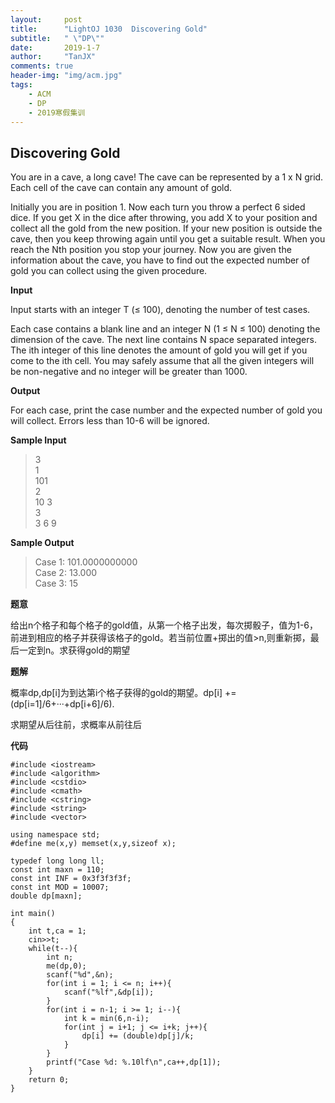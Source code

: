 ```yaml
---
layout:     post
title:      "LightOJ 1030  Discovering Gold"
subtitle:   " \"DP\""
date:       2019-1-7
author:     "TanJX"
comments: true
header-img: "img/acm.jpg"
tags:
    - ACM
    - DP
    - 2019寒假集训
---
```


##  Discovering Gold 

You are in a cave, a long cave! The cave can be represented by a 1 x N grid. Each cell of the cave can contain any amount of gold.

Initially you are in position 1. Now each turn you throw a perfect 6 sided dice. If you get X in the dice after throwing, you add X to your position and collect all the gold from the new position. If your new position is outside the cave, then you keep throwing again until you get a suitable result. When you reach the Nth position you stop your journey. Now you are given the information about the cave, you have to find out the expected number of gold you can collect using the given procedure.

**Input**

Input starts with an integer T (≤ 100), denoting the number of test cases.

Each case contains a blank line and an integer N (1 ≤ N ≤ 100) denoting the dimension of the cave. The next line contains N space separated integers. The ith integer of this line denotes the amount of gold you will get if you come to the ith cell. You may safely assume that all the given integers will be non-negative and no integer will be greater than 1000.

**Output**

For each case, print the case number and the expected number of gold you will collect. Errors less than 10-6 will be ignored.

**Sample Input**

>3<br>
1<br>
101<br>
2<br>
10 3<br>
3<br>
3 6 9<br>

**Sample Output**

>Case 1: 101.0000000000<br>
Case 2: 13.000<br>
Case 3: 15<br>

**题意**

给出n个格子和每个格子的gold值，从第一个格子出发，每次掷骰子，值为1-6，前进到相应的格子并获得该格子的gold。若当前位置+掷出的值>n,则重新掷，最后一定到n。求获得gold的期望

**题解**

概率dp,dp[i]为到达第i个格子获得的gold的期望。dp[i] += (dp[i=1]/6+···+dp[i+6]/6).

求期望从后往前，求概率从前往后

**代码**

```
#include <iostream>
#include <algorithm>
#include <cstdio>
#include <cmath>
#include <cstring>
#include <string>
#include <vector>

using namespace std;
#define me(x,y) memset(x,y,sizeof x);

typedef long long ll;
const int maxn = 110;
const int INF = 0x3f3f3f3f;
const int MOD = 10007;
double dp[maxn];

int main()
{
    int t,ca = 1;
    cin>>t;
    while(t--){
        int n;
        me(dp,0);
        scanf("%d",&n);
        for(int i = 1; i <= n; i++){
            scanf("%lf",&dp[i]);
        }
        for(int i = n-1; i >= 1; i--){
            int k = min(6,n-i);
            for(int j = i+1; j <= i+k; j++){
                dp[i] += (double)dp[j]/k;
            }
        }
        printf("Case %d: %.10lf\n",ca++,dp[1]);  
    }    
    return 0;
}

```